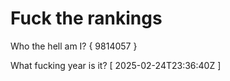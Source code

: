 # Fuck the rankings

Who the hell am I?
{ 9814057 }

What fucking year is it?
[ 2025-02-24T23:36:40Z ]
